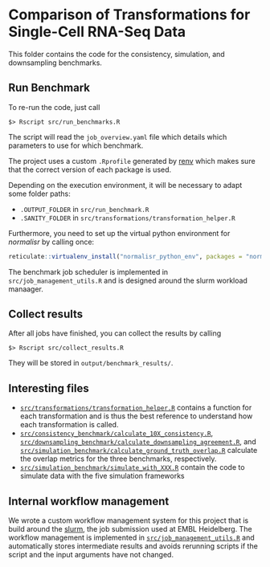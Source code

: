 # Comparison of Transformations for Single-Cell RNA-Seq Data

This folder contains the code for the consistency, simulation, and downsampling benchmarks.

## Run Benchmark

To re-run the code, just call
```{bash}
$> Rscript src/run_benchmarks.R
```

The script will read the `job_overview.yaml` file which details which parameters to use for which benchmark.

The project uses a custom `.Rprofile` generated by [renv](https://rstudio.github.io/renv/articles/renv.html) 
which makes sure that the correct version of each package is used.

Depending on the execution environment, it will be necessary to adapt some folder paths:
* `.OUTPUT_FOLDER` in `src/run_benchmark.R`
* `.SANITY_FOLDER` in `src/transformations/transformation_helper.R`

Furthermore, you need to set up the virtual python environment for _normalisr_ by calling once:
```R
reticulate::virtualenv_install("normalisr_python_env", packages = "normalisr")
```

The benchmark job scheduler is implemented in `src/job_management_utils.R` and is designed around the slurm workload manaager.

## Collect results

After all jobs have finished, you can collect the results by calling 
```{bash}
$> Rscript src/collect_results.R
```
They will be stored in `output/benchmark_results/`.

## Interesting files

* [`src/transformations/transformation_helper.R`](https://github.com/const-ae/transformGamPoi-Paper/blob/master/benchmark/src/transformations/transformation_helper.R) contains a function for each transformation and is thus the best reference to understand how each transformation is called.
* [`src/consistency_benchmark/calculate_10X_consistency.R`](https://github.com/const-ae/transformGamPoi-Paper/blob/master/benchmark/src/consistency_benchmark/calculate_10X_consistency.R), [`src/downsampling_benchmark/calculate_downsampling_agreement.R`](https://github.com/const-ae/transformGamPoi-Paper/blob/master/benchmark/src/downsampling_benchmark/calculate_downsampling_agreement.R), 
and [`src/simulation_benchmark/calculate_ground_truth_overlap.R`](https://github.com/const-ae/transformGamPoi-Paper/blob/master/benchmark/src/simulation_benchmark/calculate_ground_truth_overlap.R) calculate the overlap metrics for the three benchmarks, respectively.
* [`src/simulation_benchmark/simulate_with_XXX.R`](https://github.com/const-ae/transformGamPoi-Paper/tree/master/benchmark/src/simulation_benchmark) contain the code to simulate data with the five simulation frameworks

## Internal workflow management

We wrote a custom workflow management system for this project that is build around the [slurm](https://slurm.schedmd.com/documentation.html), the job submission used at EMBL Heidelberg. The workflow management is implemented in [`src/job_management_utils.R`](https://github.com/const-ae/transformGamPoi-Paper/blob/master/benchmark/src/job_management_utils.R) and automatically stores intermediate results and avoids rerunning scripts if the script and the input arguments have not changed.
